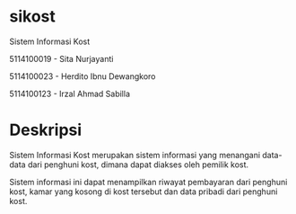 # sikost
Sistem Informasi Kost

5114100019 - Sita Nurjayanti

5114100023 - Herdito Ibnu Dewangkoro

5114100123 - Irzal Ahmad Sabilla


# Deskripsi

Sistem Informasi Kost merupakan sistem informasi yang menangani data-data dari penghuni kost, dimana dapat diakses oleh pemilik kost. 

Sistem informasi ini dapat menampilkan riwayat pembayaran dari penghuni kost, kamar yang kosong di kost tersebut dan data pribadi dari penghuni kost.
